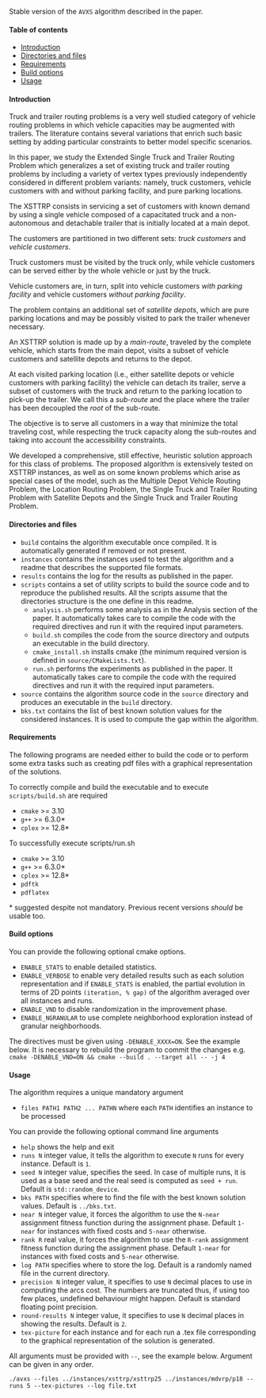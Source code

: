 Stable version of the `AVXS` algorithm described in the paper.

#### Table of contents
<!--ts-->
   * [Introduction](#introduction)
   * [Directories and files](#directories-and-files)
   * [Requirements](#requirements)
   * [Build options](#build-options)
   * [Usage](#usage)
<!--te-->

#### Introduction
Truck and trailer routing problems is a very well studied category of vehicle routing problems in which vehicle capacities may be augmented with trailers. The literature contains several variations that enrich such basic setting by adding particular constraints to better model specific scenarios.


In this paper, we study the Extended Single Truck and Trailer Routing Problem which generalizes a set of existing truck and trailer routing problems by including a variety of vertex types previously independently considered in different problem variants: namely, truck customers, vehicle customers with and without parking facility, and pure parking locations.


The XSTTRP consists in servicing a set of customers with known demand by using a single vehicle composed of a capacitated truck and a non-autonomous and detachable trailer that is initially located at a main depot.


The customers are partitioned in two different sets: *truck customers* and *vehicle customers*.


Truck customers must be visited by the truck only, while vehicle customers can be served either by the whole vehicle or just by the truck.


Vehicle customers are, in turn, split into vehicle customers *with parking facility* and vehicle customers *without parking facility*.


The problem contains an additional set of *satellite depots*, which are pure parking locations and may be possibly visited to park the trailer whenever necessary.


An XSTTRP solution is made up by a *main-route*, traveled by the complete vehicle, which starts from the main depot, visits a subset of vehicle customers and satellite depots and returns to the depot.


At each visited parking location (i.e., either satellite depots or vehicle customers with parking facility) the vehicle can detach its trailer, serve a subset of customers with the truck and return to the parking location to pick-up the trailer. We call this a *sub-route* and the place where the trailer has been decoupled the *root* of the sub-route.


The objective is to serve all customers in a way that minimize the total traveling cost, while  respecting the truck capacity along the sub-routes and taking into account the accessibility constraints.


We developed a comprehensive, still effective, heuristic solution approach for this class of problems. The proposed algorithm is extensively tested  on XSTTRP instances, as well as on some known problems which arise as special cases of the model, such as the Multiple Depot Vehicle Routing Problem, the Location Routing Problem, the Single Truck and Trailer Routing Problem with Satellite Depots and the Single Truck and Trailer Routing Problem.


#### Directories and files
- `build` contains the algorithm executable once compiled. It is automatically generated if removed or not present.
- `instances` contains the instances used to test the algorithm and a readme that describes the supported file formats. 
- `results` contains the log for the results as published in the paper.
- `scripts` contains a set of utility scripts to build the source code and to reproduce the published results.
 All the scripts assume that the directories structure is the one define in this readme. 
  - `analysis.sh` performs some analysis as in the Analysis section of the paper. It automatically takes care to compile the code with the required directives and run it with the required input parameters.
  - `build.sh` compiles the code from the source directory and outputs an executable in the build directory.
  - `cmake_install.sh` installs cmake (the minimum required version is defined in `source/CMakeLists.txt`).
  - `run.sh` performs the experiments as published in the paper. It automatically takes care to compile the code with the required directives and run it with the required input parameters.
- `source` contains the algorithm source code in the `source` directory and produces an executable in the `build` directory.
- `bks.txt` contains the list of best known solution values for the considered instances. It is used to compute the gap within the algorithm.

#### Requirements
The following programs are needed either to build the code or to perform some extra tasks such as creating pdf files with a graphical representation of the solutions.

To correctly compile and build the executable and to execute `scripts/build.sh` are required
- `cmake` >= 3.10
- `g++` >= 6.3.0*
- `cplex` >= 12.8*

To successfully execute scripts/run.sh
- `cmake` >= 3.10
- `g++` >= 6.3.0*
- `cplex` >= 12.8*
- `pdftk`
- `pdflatex`


\* suggested despite not mandatory. Previous recent versions *should* be usable too.

#### Build options
You can provide the following optional cmake options.
- `ENABLE_STATS` to enable detailed statistics.
- `ENABLE_VERBOSE` to enable very detailed results such as each solution representation and if `ENABLE_STATS` is enabled, the partial evolution in terms of 2D points `(iteration, % gap)` of the algorithm averaged over all instances and runs.
- `ENABLE_VND` to disable randomization in the improvement phase.
- `ENABLE_NGRANULAR` to use complete neighborhood exploration instead of granular neighborhoods.

The directives must be given using `-DENABLE_XXXX=ON`. See the example below.
It is necessary to rebuild the program to commit the changes e.g. `cmake -DENABLE_VND=ON && cmake --build . --target all -- -j 4`


#### Usage
The algorithm requires a unique mandatory argument
- `files PATH1 PATH2 ... PATHN` where each `PATH` identifies an instance to be processed

You can provide the following optional command line arguments
- `help` shows the help and exit
- `runs N` integer value, it tells the algorithm to execute `N` runs for every instance. Default is `1`.
- `seed N` integer value, specifies the seed. In case of multiple runs, it is used as a base seed and the real seed is computed as `seed + run`. Default is `std::random_device`.
- `bks PATH` specifies where to find the file with the best known solution values. Default is `../bks.txt`.
- `near N` integer value, it forces the algorithm to use the `N-near` assignment fitness function during the assignment phase. Default `1-near` for instances with fixed costs and `5-near` otherwise.
- `rank R` real value, it forces the algorithm to use the `R-rank` assignment fitness function during the assignment phase. Default `1-near` for instances with fixed costs and `5-near` otherwise.
- `log PATH` specifies where to store the log. Default is a randomly named file in the current directory.
- `precision N` integer value, it specifies to use `N` decimal places to use in computing the arcs cost. The numbers are truncated thus, if using too few places, undefined behaviour might happen. Default is standard floating point precision.
- `round-results N` integer value, it specifies to use `N` decimal places in showing the results. Default is `2`.
- `tex-picture` for each instance and for each run a .tex file corresponding to the graphical representation of the solution is generated.

All arguments must be provided with `--`, see the example below. Argument can be given in any order.

`./avxs --files ../instances/xsttrp/xsttrp25 ../instances/mdvrp/p18 --runs 5 --tex-pictures --log file.txt`
